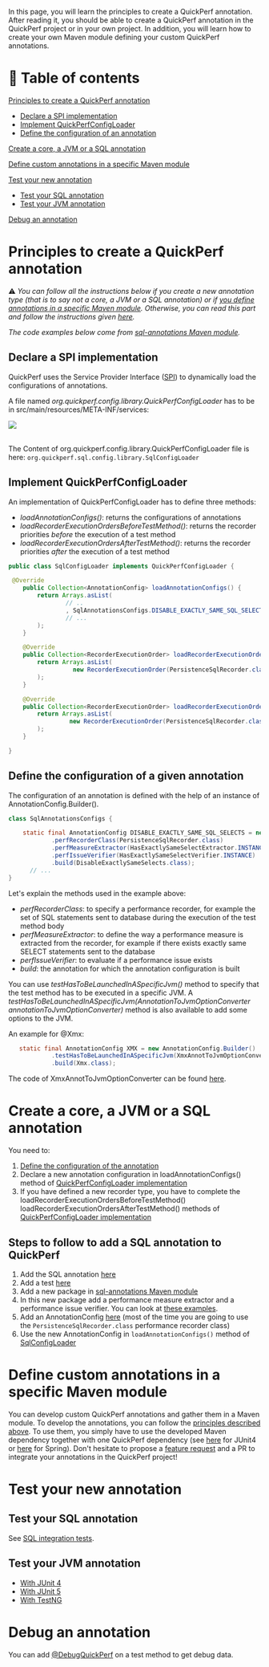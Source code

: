 In this page, you will learn the principles to create a QuickPerf annotation. After reading it, you should be able to create a QuickPerf annotation in the QuickPerf project or in your own project. In addition, you will learn how to create your own Maven module defining your custom QuickPerf annotations.

# 🚩 Table of contents
[Principles to create a QuickPerf annotation](#Principles-to-create-a-QuickPerf-annotation)
* [Declare a SPI implementation](#Declare-a-SPI-implementation)
* [Implement QuickPerfConfigLoader](#Implement-QuickPerfConfigLoader)
* [Define the configuration of an annotation](#Define-the-configuration-of-a-given-annotation)

[Create a core, a JVM or a SQL annotation](#Create-a-core-a-JVM-or-a-SQL-annotation)

[Define custom annotations in a specific Maven module](#Define-custom-annotations-in-a-specific-Maven-module)

[Test your new annotation](#Test-your-new-annotation)
* [Test your SQL annotation](#test-your-sql-annotation)
* [Test your JVM annotation](#test-your-jvm-annotation)

[Debug an annotation](#Debug-an-annotation)

# Principles to create a QuickPerf annotation

⚠️ *You can follow all the instructions below if you create a new annotation type (that is to say not a core, a JVM or a SQL annotation) or if [you define annotations in a specific Maven module](#Define-custom-annotations-in-a-specific-Maven-module). Otherwise, you can read this part and follow the instructions given [here](#Create-a-core-a-JVM-or-a-SQL-annotation).*

*The code examples below come from [sql-annotations Maven module](https://github.com/quick-perf/quickperf/tree/master/sql-annotations).*

## Declare a SPI implementation
QuickPerf uses the Service Provider Interface ([SPI](https://docs.oracle.com/javase/tutorial/sound/SPI-intro.html)) to dynamically load the configurations of annotations.

A file named *org.quickperf.config.library.QuickPerfConfigLoader* has to be in src/main/resources/META-INF/services:

<img src="https://github.com/quick-perf/doc/blob/master/doc/images/QuickPerfConfigLoader.png">
<br><br>

The Content of org.quickperf.config.library.QuickPerfConfigLoader file is here: ```org.quickperf.sql.config.library.SqlConfigLoader```

## Implement QuickPerfConfigLoader

An implementation of QuickPerfConfigLoader has to define three methods:
* *loadAnnotationConfigs()*: returns the configurations of annotations
* *loadRecorderExecutionOrdersBeforeTestMethod()*: returns the recorder priorities *before* the execution of a test method
* *loadRecorderExecutionOrdersAfterTestMethod()*: returns the recorder priorities *after* the execution of a test method

```java
public class SqlConfigLoader implements QuickPerfConfigLoader {

 @Override
    public Collection<AnnotationConfig> loadAnnotationConfigs() {
        return Arrays.asList(
                // ..
                , SqlAnnotationsConfigs.DISABLE_EXACTLY_SAME_SQL_SELECTS
                // ...
        );
    }

    @Override
    public Collection<RecorderExecutionOrder> loadRecorderExecutionOrdersBeforeTestMethod() {
        return Arrays.asList(
                  new RecorderExecutionOrder(PersistenceSqlRecorder.class, 2000)
        );
    }

    @Override
    public Collection<RecorderExecutionOrder> loadRecorderExecutionOrdersAfterTestMethod() {
        return Arrays.asList(
                 new RecorderExecutionOrder(PersistenceSqlRecorder.class, 7000)
        );
    }

}
```

## Define the configuration of a given annotation
The configuration of an annotation is defined with the help of an instance of AnnotationConfig.Builder().

```java
class SqlAnnotationsConfigs {

	static final AnnotationConfig DISABLE_EXACTLY_SAME_SQL_SELECTS = new AnnotationConfig.Builder()
			.perfRecorderClass(PersistenceSqlRecorder.class)
			.perfMeasureExtractor(HasExactlySameSelectExtractor.INSTANCE)
			.perfIssueVerifier(HasExactlySameSelectVerifier.INSTANCE)
			.build(DisableExactlySameSelects.class);
      // ...
}
```
Let's explain the methods used in the example above:
* *perfRecorderClass*: to specify a performance recorder, for example the set of SQL statements sent to database during the execution of the test method body 
* *perfMeasureExtractor*: to define the way a performance measure is extracted from the recorder, for example if there exists exactly same SELECT statements sent to the database
* *perfIssueVerifier*: to evaluate if a performance issue exists
* *build*: the annotation for which the annotation configuration is built

You can use *testHasToBeLaunchedInASpecificJvm()* method to specify that the test method has to be executed in a specific JVM. A *testHasToBeLaunchedInASpecificJvm(AnnotationToJvmOptionConverter annotationToJvmOptionConverter)* method is also available to add some options to the JVM. 

An example for @Xmx:
```java
   static final AnnotationConfig XMX = new AnnotationConfig.Builder()
            .testHasToBeLaunchedInASpecificJvm(XmxAnnotToJvmOptionConverter.INSTANCE)
            .build(Xmx.class);
```
The code of XmxAnnotToJvmOptionConverter can be found [here](https://github.com/quick-perf/quickperf/blob/master/jvm-annotations/src/main/java/org/quickperf/jvm/config/library/XmxAnnotToJvmOptionConverter.java).

# Create a core, a JVM or a SQL annotation
You need to:
1) [Define the configuration of the annotation](#Define-the-configuration-of-a-given-annotation)
2) Declare a new annotation configuration in loadAnnotationConfigs() method of [QuickPerfConfigLoader implementation](#Implement-QuickPerfConfigLoader)
3) If you have defined a new recorder type, you have to complete the loadRecorderExecutionOrdersBeforeTestMethod()
loadRecorderExecutionOrdersAfterTestMethod() methods of [QuickPerfConfigLoader implementation](#Implement-QuickPerfConfigLoader)

## Steps to follow to add a SQL annotation to QuickPerf
1) Add the SQL annotation [here](https://github.com/quick-perf/quickperf/tree/master/sql/sql-annotations/src/main/java/org/quickperf/sql/annotation)
2) Add a test [here](https://github.com/quick-perf/quickperf/tree/master/sql/sql-integration-test/src/test/java)
3) Add a new package in [sql-annotations Maven module](https://github.com/quick-perf/quickperf/tree/master/sql/sql-annotations/src/main/java/org/quickperf/sql)
4) In this new package add a performance measure extractor and a performance issue verifier. You can look at [these examples](https://github.com/quick-perf/quickperf/tree/master/sql/sql-annotations/src/main/java/org/quickperf/sql/insert).
5) Add an AnnotationConfig [here](https://github.com/quick-perf/quickperf/blob/master/sql/sql-annotations/src/main/java/org/quickperf/sql/config/library/SqlAnnotationsConfigs.java) (most of the time you are going to use the `PersistenceSqlRecorder.class` performance recorder class)
6) Use the new AnnotationConfig in `loadAnnotationConfigs()` method of [SqlConfigLoader](https://github.com/quick-perf/quickperf/blob/master/sql/sql-annotations/src/main/java/org/quickperf/sql/config/library/SqlConfigLoader.java) 

# Define custom annotations in a specific Maven module
You can develop custom QuickPerf annotations and gather them in a Maven module. To develop the annotations, you can follow the [principles described above](#Principles-to-create-a-QuickPerf-annotation). To use them, you simply have to use the developed Maven dependency together with one QuickPerf dependency (see [here](https://github.com/quick-perf/doc/wiki/JUnit-4) for JUnit4 or [here](https://github.com/quick-perf/doc/wiki/Spring) for Spring). Don't hesitate to propose a [feature request](https://github.com/quick-perf/quickperf/issues/new?assignees=&labels=enhancement&template=feature_request.md&title=) and a PR to integrate your annotations in the QuickPerf project!


# Test your new annotation

## Test your SQL annotation
  See [SQL integration tests](https://github.com/quick-perf/quickperf/tree/master/sql/sql-integration-test/src/test/java).

## Test your JVM annotation
 * [With JUnit 4](https://github.com/quick-perf/quickperf/tree/master/junit4/junit4-jvm-test/src/test/java/org/quickperf/jvm)
 * [With JUnit 5](https://github.com/quick-perf/quickperf/tree/master/junit5/junit5-jvm-test/src/test/java/org/quickperf/junit5/jvm)
 * [With TestNG](https://github.com/quick-perf/quickperf/tree/master/testng/testng-jvm-test/src/test/java/org/quickperf/testng/jvm)

# Debug an annotation
You can add [@DebugQuickPerf](https://github.com/quick-perf/doc/wiki/Core-annotations#DebugQuickPerf) on a test method to get debug data.